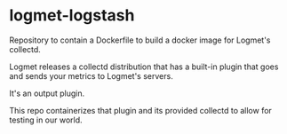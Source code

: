 # logmet-logstash

Repository to contain a Dockerfile to build a docker image for Logmet's collectd.

Logmet releases a collectd distribution that has a built-in  plugin that goes and
sends your metrics to Logmet's servers.

It's an output plugin.

This repo containerizes that plugin and its provided collectd to allow for testing in our world.